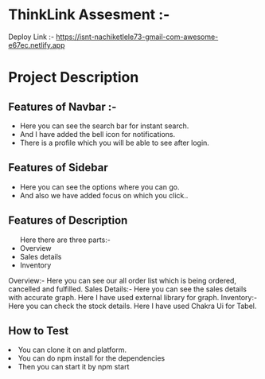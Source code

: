# ThinkLink Assesment :-

Deploy Link :- https://isnt-nachiketlele73-gmail-com-awesome-e67ec.netlify.app

<h1>Project Description</h1>

<h2>Features of Navbar :-</h2>
<ul>
<li>Here you can see the search bar for instant search.</li>
<li>And I have added the bell icon for notifications.</li>
<li>There is a profile which you will be able to see after login.</li>
</ul>

<h2>Features of Sidebar</h2>
<ul>
<li>Here you can see the options where you can go.</li>
<li>And also we have added focus on which you click..</li>
</ul>

<h2>Features of Description</h2>
<ul>
Here there are three parts:-
<li>Overview</li>
<li>Sales details</li>
<li>Inventory</li>
</ul>
Overview:-
  Here you can see our all order list which is being ordered, cancelled and fulfilled.
Sales Details:-
Here you can see the sales details with accurate graph. Here I have used external library for graph.
Inventory:-
Here you can check the stock details. Here I have used Chakra Ui for Tabel.

<h2>How to Test</h2>
<li>You can clone it on and platform.</li>
<li>You can do npm install for the dependencies</li>
<li>Then you can start it by npm start</li>


